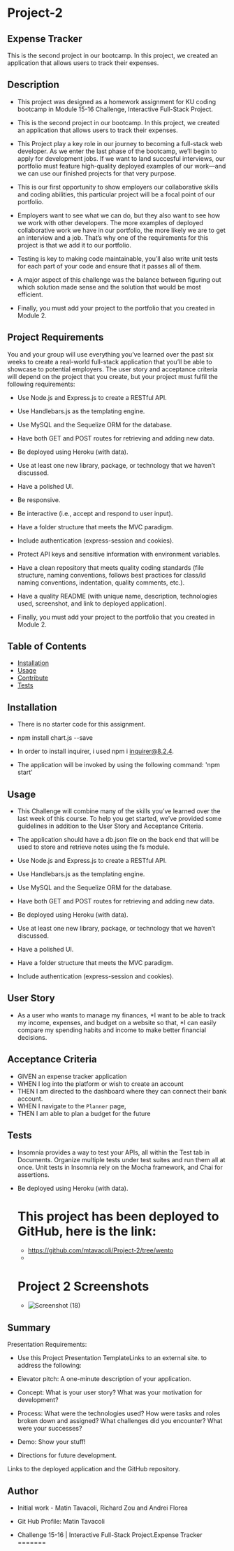 # Project-2

## Expense Tracker

This is the second project in our bootcamp. In this project, we created an application that allows users to track their expenses.


 ## Description 

- This project was designed as a homework assignment for KU coding bootcamp in Module 15-16 Challenge, Interactive Full-Stack Project.

- This is the second project in our bootcamp. In this project, we created an application that allows users to track their expenses.

- This Project play a key role in our journey to becoming a full-stack web developer. As we enter the last phase of the bootcamp, we’ll begin to apply for development jobs. If we want to land succesful interviews, our portfolio must feature high-quality deployed examples of our work—and we can use our finished projects for that very purpose.

- This is our first opportunity to show employers our collaborative skills and coding abilities, this particular project will be a focal point of our portfolio. 

- Employers want to see what we can do, but they also want to see how we work with other developers. The more examples of deployed collaborative work we have in our portfolio, the more likely we are to get an interview and a job. That’s why one of the requirements for this project is that we add it to our portfolio.

- Testing is key to making code maintainable, you’ll also write unit tests for each part of your code and ensure that it passes all of them.

- A major aspect of this challenge was the balance between figuring out which solution made sense and the solution that would be most efficient.

- Finally, you must add your project to the portfolio that you created in Module 2.



## Project Requirements


You and your group will use everything you’ve learned over the past six weeks to create a real-world full-stack application that you’ll be able to showcase to potential employers. The user story and acceptance criteria will depend on the project that you create, but your project must fulfil the following requirements:

* Use Node.js and Express.js to create a RESTful API.

* Use Handlebars.js as the templating engine.

* Use MySQL and the Sequelize ORM for the database.

* Have both GET and POST routes for retrieving and adding new data.

* Be deployed using Heroku (with data).

* Use at least one new library, package, or technology that we haven’t discussed.

* Have a polished UI.

* Be responsive.

* Be interactive (i.e., accept and respond to user input).

* Have a folder structure that meets the MVC paradigm.

* Include authentication (express-session and cookies).

* Protect API keys and sensitive information with environment variables.

* Have a clean repository that meets quality coding standards (file structure, naming conventions, follows best practices for class/id naming conventions, indentation, quality comments, etc.).

* Have a quality README (with unique name, description, technologies used, screenshot, and link to deployed application).


* Finally, you must add your project to the portfolio that you created in Module 2.
 
 
 ## Table of Contents

  - [Installation](#installation)
  - [Usage](#usage)
  - [Contribute](#contribute)
  - [Tests](#tests)
 
 
 
 ## Installation

  -  There is no starter code for this assignment.

  - npm install chart.js --save

  - In order to install inquirer, i used npm i inquirer@8.2.4.

  - The application will be invoked by using the following command: 'npm start'


## Usage

  - This Challenge will combine many of the skills you’ve learned over the last week of this course. To help you get started, we’ve provided some guidelines in addition to the User Story and Acceptance Criteria.

  - The application should have a db.json file on the back end that will be used to store and retrieve notes using the fs module.

  - Use Node.js and Express.js to create a RESTful API.

  - Use Handlebars.js as the templating engine.

  - Use MySQL and the Sequelize ORM for the database.

  - Have both GET and POST routes for retrieving and adding new data.

  - Be deployed using Heroku (with data).

  - Use at least one new library, package, or technology that we haven’t discussed.

  - Have a polished UI.

  - Have a folder structure that meets the MVC paradigm.

  - Include authentication (express-session and cookies).

  
      

## User Story


* As a user who wants to manage my finances,
*I want to be able to track my income, expenses, and budget on a website so that,
*I can easily compare my spending habits and income to make better financial decisions.


## Acceptance Criteria


* GIVEN an expense tracker application
* WHEN I log into the platform or wish to create an account
* THEN I am directed to the dashboard where they can connect their bank account.
* WHEN I navigate to the `Planner` page,
* THEN I am able to plan a budget for the future


## Tests

- Insomnia provides a way to test your APIs, all within the Test tab in Documents. Organize multiple tests under test suites and run them all at once. Unit tests in Insomnia rely on the Mocha framework, and Chai for assertions.

- Be deployed using Heroku (with data).


 

  # This project has been deployed to GitHub, here is the link:

  * https://github.com/mtavacoli/Project-2/tree/wento
  * 
  
  # Project 2 Screenshots
  
  * ![Screenshot (18)](https://user-images.githubusercontent.com/70625665/228738822-9bd528dc-a78b-4079-a7c5-eb5c5bcb6dba.png)




## Summary

Presentation Requirements:

- Use this Project Presentation TemplateLinks to an external site. to address the following:

- Elevator pitch: A one-minute description of your application.

- Concept: What is your user story? What was your motivation for development?

- Process: What were the technologies used? How were tasks and roles broken down and assigned? What challenges did you encounter? What were your successes?

- Demo: Show your stuff!

 - Directions for future development.

Links to the deployed application and the GitHub repository.



## Author


 *  Initial work - Matin Tavacoli, Richard Zou and Andrei Florea
 
 * Git Hub Profile: Matin Tavacoli
 
 * Challenge 15-16 |  Interactive Full-Stack Project.Expense Tracker
=======


